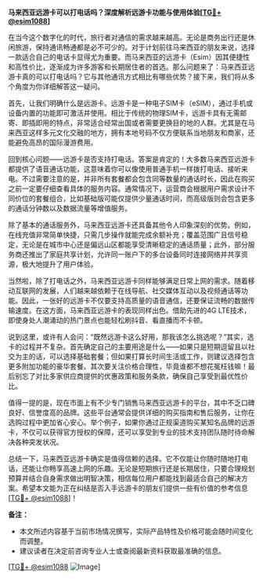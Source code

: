 **马来西亚远游卡可以打电话吗？深度解析远游卡功能与使用体验[[TG💪+ @esim1088](https://t.me/s/esim1088)]**

在当今这个数字化的时代，旅行者对通信的需求越来越高。无论是商务出行还是休闲旅游，保持通讯畅通都是必不可少的。对于计划前往马来西亚的朋友来说，选择一款适合自己的电话卡显得尤为重要。而马来西亚的远游卡（Esim）因其便捷性和高性价比，逐渐成为许多游客和长期居住者的首选。那么问题来了：马来西亚远游卡真的可以打电话吗？它与其他通讯方式相比有哪些优势？接下来，我们将从多个角度为你详细解答这一疑问。

首先，让我们明确什么是远游卡。远游卡是一种电子SIM卡（eSIM），通过手机或设备内置的功能即可激活并使用。相比于传统的物理SIM卡，远游卡具有无需邮寄、即插即用的特点，非常适合经常出国或者需要更换目的地的人群。尤其是在马来西亚这样多元文化交融的地方，拥有本地号码不仅方便联系当地朋友和商家，还能避免高昂的国际漫游费用。

回到核心问题——远游卡是否支持打电话。答案是肯定的！大多数马来西亚远游卡都提供了语音通话功能，这意味着你可以像使用普通手机一样拨打电话、接听来电。不过需要注意的是，并非所有套餐都会包含同等数量的通话时长，因此在购买之前一定要仔细查看具体的服务内容。通常情况下，运营商会根据用户需求设计不同价位的套餐组合，比如基础版可能仅提供少量通话时间，而高级版则会包含更多的通话分钟数以及数据流量等增值服务。

除了基本的通话服务外，马来西亚远游卡还具备其他令人印象深刻的优势。例如，在线充值非常简单快捷，只需几步操作就能完成余额补充；覆盖范围广且信号稳定，无论是在城市中心还是偏远山区都能享受清晰稳定的通话质量；此外，部分服务商还推出了家庭共享计划，允许同一账户下的多台设备同时连接网络并共享资源，极大地提升了用户体验。

当然啦，除了打电话之外，马来西亚远游卡同样能够满足日常上网的需求。随着移动互联网的发展，人们越来越依赖于在线导航、社交媒体互动以及视频通话等功能。因此，一张好的远游卡不仅要支持高质量的语音通信，还要保证流畅的数据传输速度。在这方面，马来西亚远游卡的表现同样出色。借助先进的4G LTE技术，即使身处人潮涌动的热门景点也能轻松刷抖音、看直播而不卡顿。

说到这里，或许有人会问：“既然远游卡这么好用，那我该怎么挑选呢？”其实，选卡的过程并不复杂。首先确定自己的主要用途是什么——如果只是短期逗留且以社交为主的话，可以选择基础套餐；但如果打算长时间生活或工作，则建议选择包含更多附加功能的豪华套餐。其次要关注价格合理性，毕竟谁都不想花冤枉钱嘛！最后别忘了对比多家供应商提供的优惠政策和服务条款，确保自己享受到最优性价比。

值得一提的是，现在市面上有不少专门销售马来西亚远游卡的平台，其中不乏口碑良好、信誉度高的品牌。这些平台通常会提供详细的购买指南和售后服务，让你在选购过程中更加省心安心。举个例子，如果你通过正规渠道购买某知名品牌的远游卡，不仅可以获得官方授权的保障，还可以享受到专业的技术支持团队随时待命解决各种突发状况。

总结一下，马来西亚远游卡确实是值得信赖的选择。它不仅能让你随时随地打电话，还能让你畅享高速上网的乐趣。无论是短期旅行还是长期居住，只要合理规划预算并结合自身需求做出明智决策，相信每位用户都能找到最适合自己的解决方案。希望本文能为正在纠结是否入手远游卡的朋友们提供一些有价值的参考信息[[TG💪+ @esim1088](https://t.me/s/esim1088)]！

**备注：**
- 本文所述内容基于当前市场情况撰写，实际产品特性及价格可能会随时间变化而调整。
- 建议读者在决定前咨询专业人士或查阅最新资料获取最准确的信息。

[[TG💪+ @esim1088](https://t.me/s/esim1088) ![Image](https://i.postimg.cc/4NQfJmqS/Snipaste-2025-05-13-00-14-12.png)]